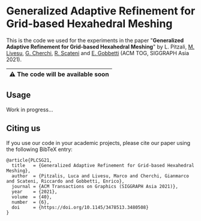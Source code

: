 # Generalized Adaptive Refinement for Grid-based Hexahedral Meshing

This is the code we used for the experiments in the paper "**Generalized Adaptive Refinement for Grid-based Hexahedral Meshing**" by L. Pitzali, [M. Livesu](http://pers.ge.imati.cnr.it/livesu/), [G. Cherchi](http://www.gianmarcocherchi.com), [R. Scateni](https://people.unica.it/riccardoscateni/) and [E. Gobbetti](https://www.crs4.it/it/peopledetails/8/enrico-gobbetti/) (ACM TOG, SIGGRAPH Asia 2021).

|:warning: The code will be available soon |
| --- |

## Usage
Work in progress...

## Citing us
If you use our code in your academic projects, please cite our paper using the following BibTeX entry:
```
@article{PLCSG21,
  title   = {Generalized Adaptive Refinement for Grid-based Hexahedral Meshing},
  author  = {Pitzalis, Luca and Livesu, Marco and Cherchi, Gianmarco and Scateni, Riccardo and Gobbetti, Enrico},
  journal = {ACM Transactions on Graphics (SIGGRAPH Asia 2021)},
  year    = {2021},
  volume  = {40},
  number  = {6},
  doi     = {https://doi.org/10.1145/3478513.3480508}
}
```
